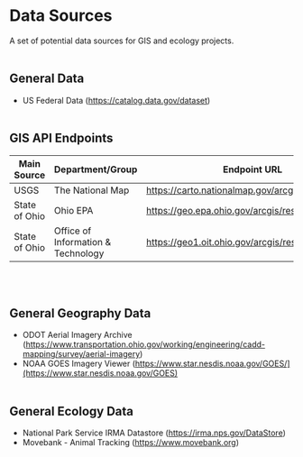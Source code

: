 # Data Sources
A set of potential data sources for GIS and ecology projects.
<br></br>
## General Data
* US Federal Data (https://catalog.data.gov/dataset)
<br></br>
## GIS API Endpoints
Main Source | Department/Group | Endpoint URL
--- | --- | ---
USGS | The National Map | https://carto.nationalmap.gov/arcgis/rest/services
State of Ohio | Ohio EPA | https://geo.epa.ohio.gov/arcgis/rest/services
State of Ohio | Office of Information & Technology | https://geo1.oit.ohio.gov/arcgis/rest/services

<br></br>
## General Geography Data
* ODOT Aerial Imagery Archive (https://www.transportation.ohio.gov/working/engineering/cadd-mapping/survey/aerial-imagery)
* NOAA GOES Imagery Viewer (https://www.star.nesdis.noaa.gov/GOES/](https://www.star.nesdis.noaa.gov/GOES)
<br></br>
## General Ecology Data
* National Park Service IRMA Datastore (https://irma.nps.gov/DataStore)
* Movebank - Animal Tracking (https://www.movebank.org)
